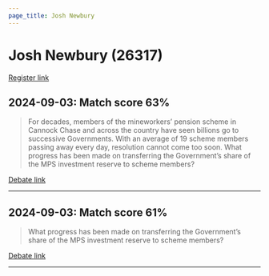 ```yaml
---
page_title: Josh Newbury
---
```


# Josh Newbury  (26317)

[Register link](https://www.theyworkforyou.com/mp/26317/register)



## 2024-09-03: Match score 63%

>For decades, members of the mineworkers’ pension scheme in Cannock Chase and across the country have seen billions go to successive Governments. With an average of 19 scheme members passing away every day, resolution cannot come too soon. What progress has been made on transferring the Government’s share of the MPS investment reserve to scheme members?

[Debate link](https://www.theyworkforyou.com/debates/?id=2024-09-03c.155.6) 

---



## 2024-09-03: Match score 61%

>What progress has been made on transferring the Government’s share of the MPS investment reserve to scheme members?

[Debate link](https://www.theyworkforyou.com/debates/?id=2024-09-03c.155.6) 

---

